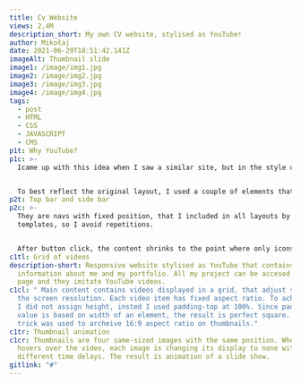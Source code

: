 ```yaml
---
title: Cv Website
views: 2,4M
description_short: My own CV website, stylised as YouTube!
author: Mikołaj
date: 2021-06-29T18:51:42.141Z
imageAlt: Thumbnail slide
image1: /image/img1.jpg
image2: /image/img2.jpg
image3: /image/img3.jpg
image4: /image/img4.jpg
tags:
  - post
  - HTML
  - CSS
  - JAVASCRIPT
  - CMS
p1t: Why YouTube?
p1c: >-
  Icame up with this idea when I saw a similar site, but in the style of spotify. It immediately caught my attention and I thought it was a great idea to stand out.  Then I thought making it like youtube would be an even better idea, it would allow me to showcase my projects in an interesting way.


  To best reflect the original layout, I used a couple of elements that I want to talk about
p2t: Top bar and side bar
p2c: >-
  They are navs with fixed position, that I included in all layouts by using CMS
  templates, so I avoid repetitions. 


  After button click, the content shrinks to the point where only icons are visible. This functionality is made possible by js onClick() event.
c1tl: Grid of videos
description-short: Responsive website stylised as YouTube that contains
  information about me and my portfolio. All my project can be accesed from home
  page and they imitate YouTube videos.
c1cl: " Main content contains videos displayed in a grid, that adjust size to
  the screen resolution. Each video item has fixed aspect ratio. To achieve this
  I did not assign height, insted I used padding-top at 100%. Since padding-top
  value is based on width of an element, the result is perfect square. Same
  trick was used to archeive 16:9 aspect ratio on thumbnails."
c1tr: Thumbnail animation
c1cr: Thumbnails are four same-sized images with the same position. When user
  hovers over the video, each image is changing its display to none with
  different time delays. The result is animation of a slide show.
gitlink: "#"
---
```

